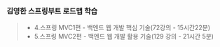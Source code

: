 ### 김영한 스프링부트 로드맵 학습

>- 4.스프링 MVC1편 - 백엔드 웹 개발 핵심 기술(72강의 - 15시간22분)
>- 5.스프링 MVC2편 - 백엔드 웹 개발 활용 기술(129 강의 - 21시간 5분)
